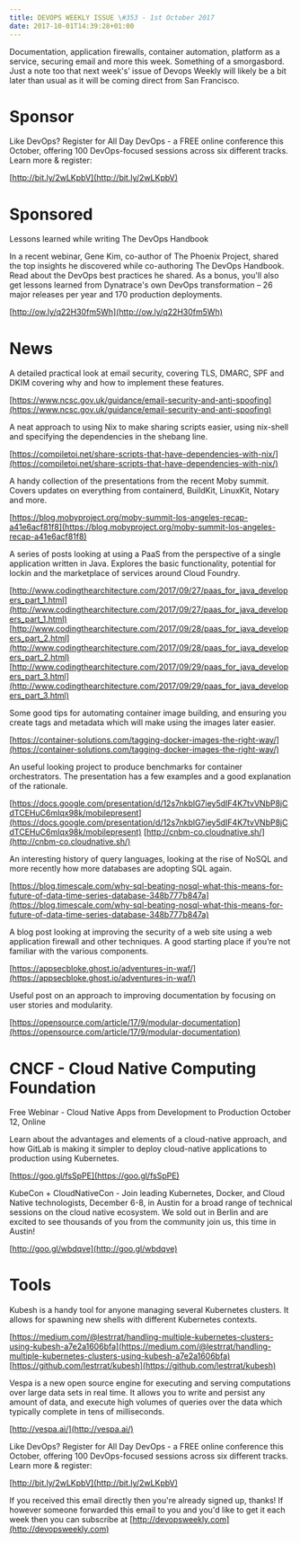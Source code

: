 ```yaml
---
title: DEVOPS WEEKLY ISSUE \#353 - 1st October 2017 
date: 2017-10-01T14:39:28+01:00
---
```


Documentation, application firewalls, container automation, platform as a service, securing email and more this week. Something of a smorgasbord. Just a note too that next week's’ issue of Devops Weekly will likely be a bit later than usual as it will be coming direct from San Francisco.


Sponsor
======

Like DevOps? Register for All Day DevOps - a FREE online conference this October, offering 100 DevOps-focused sessions across six different tracks. Learn more & register:

[http://bit.ly/2wLKpbV](http://bit.ly/2wLKpbV)


Sponsored
========

Lessons learned while writing The DevOps Handbook

In a recent webinar, Gene Kim, co-author of The Phoenix Project, shared the top insights he discovered while co-authoring The DevOps Handbook. Read about the DevOps best practices he shared. As a bonus, you'll also get lessons learned from Dynatrace's own DevOps transformation – 26 major releases per year and 170 production deployments.

[http://ow.ly/q22H30fm5Wh](http://ow.ly/q22H30fm5Wh)


News
====

A detailed practical look at email security, covering TLS, DMARC, SPF and DKIM covering why and how to implement these features.

[https://www.ncsc.gov.uk/guidance/email-security-and-anti-spoofing](https://www.ncsc.gov.uk/guidance/email-security-and-anti-spoofing)


A neat approach to using Nix to make sharing scripts easier, using nix-shell and specifying the dependencies in the shebang line.

[https://compiletoi.net/share-scripts-that-have-dependencies-with-nix/](https://compiletoi.net/share-scripts-that-have-dependencies-with-nix/)


A handy collection of the presentations from the recent Moby summit. Covers updates on everything from containerd, BuildKit, LinuxKit, Notary and more.

[https://blog.mobyproject.org/moby-summit-los-angeles-recap-a41e6acf81f8](https://blog.mobyproject.org/moby-summit-los-angeles-recap-a41e6acf81f8)


A series of posts looking at using a PaaS from the perspective of a single application written in Java. Explores the basic functionality, potential for lockin and the marketplace of services around Cloud Foundry.

[http://www.codingthearchitecture.com/2017/09/27/paas_for_java_developers_part_1.html](http://www.codingthearchitecture.com/2017/09/27/paas_for_java_developers_part_1.html)
[http://www.codingthearchitecture.com/2017/09/28/paas_for_java_developers_part_2.html](http://www.codingthearchitecture.com/2017/09/28/paas_for_java_developers_part_2.html)
[http://www.codingthearchitecture.com/2017/09/29/paas_for_java_developers_part_3.html](http://www.codingthearchitecture.com/2017/09/29/paas_for_java_developers_part_3.html)


Some good tips for automating container image building, and ensuring you create tags and metadata which will make using the images later easier.

[https://container-solutions.com/tagging-docker-images-the-right-way/](https://container-solutions.com/tagging-docker-images-the-right-way/)


An useful looking project to produce benchmarks for container orchestrators. The presentation has a few examples and a good explanation of the rationale.

[https://docs.google.com/presentation/d/12s7nkblG7iey5dIF4K7tvVNbP8jCdTCEHuC6mIqx98k/mobilepresent](https://docs.google.com/presentation/d/12s7nkblG7iey5dIF4K7tvVNbP8jCdTCEHuC6mIqx98k/mobilepresent)
[http://cnbm-co.cloudnative.sh/](http://cnbm-co.cloudnative.sh/)


An interesting history of query languages, looking at the rise of NoSQL and more recently how more databases are adopting SQL again.

[https://blog.timescale.com/why-sql-beating-nosql-what-this-means-for-future-of-data-time-series-database-348b777b847a](https://blog.timescale.com/why-sql-beating-nosql-what-this-means-for-future-of-data-time-series-database-348b777b847a)


A blog post looking at improving the security of a web site using a web application firewall and other techniques. A good starting place if you’re not familiar with the various components.

[https://appsecbloke.ghost.io/adventures-in-waf/](https://appsecbloke.ghost.io/adventures-in-waf/)


Useful post on an approach to improving documentation by focusing on user stories and modularity.

[https://opensource.com/article/17/9/modular-documentation](https://opensource.com/article/17/9/modular-documentation)


CNCF - Cloud Native Computing Foundation
====

Free Webinar - Cloud Native Apps from Development to Production
October 12, Online

Learn about the advantages and elements of a cloud-native approach, and how GitLab is making it simpler to deploy cloud-native applications to production using Kubernetes.

[https://goo.gl/fsSpPE](https://goo.gl/fsSpPE)


KubeCon + CloudNativeCon - Join leading Kubernetes, Docker, and Cloud Native technologists, December 6-8, in Austin for a broad range of technical sessions on the cloud native ecosystem. We sold out in Berlin and are excited to see thousands of you from the community join us, this time in Austin!

[http://goo.gl/wbdqve](http://goo.gl/wbdqve)


Tools
=====

Kubesh is a handy tool for anyone managing several Kubernetes clusters. It allows for spawning new shells with different Kubernetes contexts.

[https://medium.com/@lestrrat/handling-multiple-kubernetes-clusters-using-kubesh-a7e2a1606bfa](https://medium.com/@lestrrat/handling-multiple-kubernetes-clusters-using-kubesh-a7e2a1606bfa)
[https://github.com/lestrrat/kubesh](https://github.com/lestrrat/kubesh)


Vespa is a new open source engine for executing and serving computations over large data sets in real time. It allows you to write and persist any amount of data, and execute high volumes of queries over the data which typically complete in tens of milliseconds.

[http://vespa.ai/](http://vespa.ai/)


Like DevOps? Register for All Day DevOps - a FREE online conference this October, offering 100 DevOps-focused sessions across six different tracks. Learn more & register:

[http://bit.ly/2wLKpbV](http://bit.ly/2wLKpbV)


If you received this email directly then you're already signed up, thanks! If however someone forwarded this email to you and you'd like to get it each week then you can subscribe at [http://devopsweekly.com](http://devopsweekly.com)

